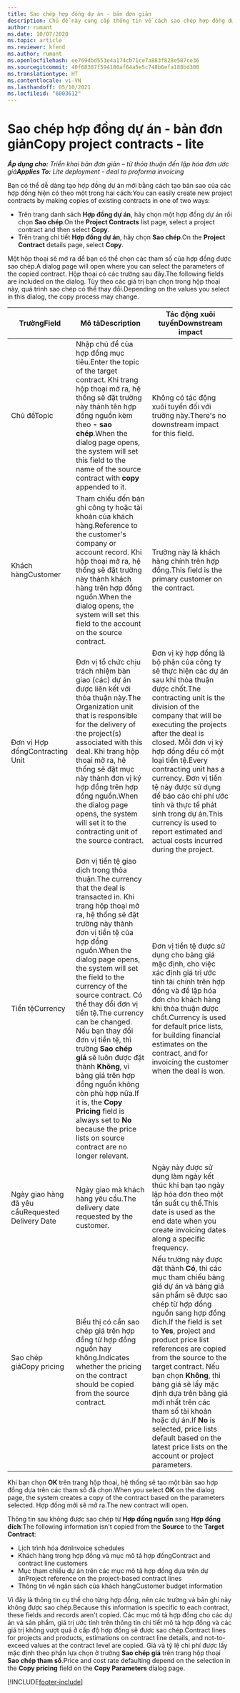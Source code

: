 ```yaml
---
title: Sao chép hợp đồng dự án - bản đơn giản
description: Chủ đề này cung cấp thông tin về cách sao chép hợp đồng dự án trong Project Operations.
author: rumant
ms.date: 10/07/2020
ms.topic: article
ms.reviewer: kfend
ms.author: rumant
ms.openlocfilehash: ee769dbd553e4a174cb71ce7a883f828e587ce36
ms.sourcegitcommit: 40f68387f594180af64a5e5c748b6efa188bd300
ms.translationtype: HT
ms.contentlocale: vi-VN
ms.lasthandoff: 05/10/2021
ms.locfileid: "6003612"
---
```

# <a name="copy-project-contracts---lite"></a><span data-ttu-id="e5ffb-103">Sao chép hợp đồng dự án - bản đơn giản</span><span class="sxs-lookup"><span data-stu-id="e5ffb-103">Copy project contracts - lite</span></span>

<span data-ttu-id="e5ffb-104">_**Áp dụng cho:** Triển khai bản đơn giản – từ thỏa thuận đến lập hóa đơn ước giá_</span><span class="sxs-lookup"><span data-stu-id="e5ffb-104">_**Applies To:** Lite deployment - deal to proforma invoicing_</span></span>

<span data-ttu-id="e5ffb-105">Bạn có thể dễ dàng tạo hợp đồng dự án mới bằng cách tạo bản sao của các hợp đồng hiện có theo một trong hai cách:</span><span class="sxs-lookup"><span data-stu-id="e5ffb-105">You can easily create new project contracts by making copies of existing contracts in one of two ways:</span></span> 

  - <span data-ttu-id="e5ffb-106">Trên trang danh sách **Hợp đồng dự án**, hãy chọn một hợp đồng dự án rồi chọn **Sao chép**.</span><span class="sxs-lookup"><span data-stu-id="e5ffb-106">On the **Project Contracts** list page, select a project contract and then select **Copy**.</span></span>
  - <span data-ttu-id="e5ffb-107">Trên trang chi tiết **Hợp đồng dự án**, hãy chọn **Sao chép**.</span><span class="sxs-lookup"><span data-stu-id="e5ffb-107">On the **Project Contract** details page, select **Copy**.</span></span>

<span data-ttu-id="e5ffb-108">Một hộp thoại sẽ mở ra để bạn có thể chọn các tham số của hợp đồng được sao chép.</span><span class="sxs-lookup"><span data-stu-id="e5ffb-108">A dialog page will open where you can select the parameters of the copied contract.</span></span> <span data-ttu-id="e5ffb-109">Hộp thoại có các trường sau đây.</span><span class="sxs-lookup"><span data-stu-id="e5ffb-109">The following fields are included on the dialog.</span></span> <span data-ttu-id="e5ffb-110">Tùy theo các giá trị bạn chọn trong hộp thoại này, quá trình sao chép có thể thay đổi.</span><span class="sxs-lookup"><span data-stu-id="e5ffb-110">Depending on the values you select in this dialog, the copy process may change.</span></span>

| <span data-ttu-id="e5ffb-111">**Trường**</span><span class="sxs-lookup"><span data-stu-id="e5ffb-111">**Field**</span></span> | <span data-ttu-id="e5ffb-112">**Mô tả**</span><span class="sxs-lookup"><span data-stu-id="e5ffb-112">**Description**</span></span> | <span data-ttu-id="e5ffb-113">**Tác động xuôi tuyến**</span><span class="sxs-lookup"><span data-stu-id="e5ffb-113">**Downstream impact**</span></span> |
| --- | --- | --- |
| <span data-ttu-id="e5ffb-114">Chủ đề</span><span class="sxs-lookup"><span data-stu-id="e5ffb-114">Topic</span></span> | <span data-ttu-id="e5ffb-115">Nhập chủ đề của hợp đồng mục tiêu.</span><span class="sxs-lookup"><span data-stu-id="e5ffb-115">Enter the topic of the target contract.</span></span> <span data-ttu-id="e5ffb-116">Khi trang hộp thoại mở ra, hệ thống sẽ đặt trường này thành tên hợp đồng nguồn kèm theo **- sao chép**.</span><span class="sxs-lookup"><span data-stu-id="e5ffb-116">When the dialog page opens, the system will set this field to the name of the source contract with **copy** appended to it.</span></span> | <span data-ttu-id="e5ffb-117">Không có tác động xuôi tuyến đối với trường này.</span><span class="sxs-lookup"><span data-stu-id="e5ffb-117">There's no downstream impact for this field.</span></span> |
| <span data-ttu-id="e5ffb-118">Khách hàng</span><span class="sxs-lookup"><span data-stu-id="e5ffb-118">Customer</span></span> | <span data-ttu-id="e5ffb-119">Tham chiếu đến bản ghi công ty hoặc tài khoản của khách hàng.</span><span class="sxs-lookup"><span data-stu-id="e5ffb-119">Reference to the customer's company or account record.</span></span> <span data-ttu-id="e5ffb-120">Khi hộp thoại mở ra, hệ thống sẽ đặt trường này thành khách hàng trên hợp đồng nguồn.</span><span class="sxs-lookup"><span data-stu-id="e5ffb-120">When the dialog opens, the system will set this field to the account on the source contract.</span></span> | <span data-ttu-id="e5ffb-121">Trường này là khách hàng chính trên hợp đồng.</span><span class="sxs-lookup"><span data-stu-id="e5ffb-121">This field is the primary customer on the contract.</span></span> |
| <span data-ttu-id="e5ffb-122">Đơn vị Hợp đồng</span><span class="sxs-lookup"><span data-stu-id="e5ffb-122">Contracting Unit</span></span> | <span data-ttu-id="e5ffb-123">Đơn vị tổ chức chịu trách nhiệm bàn giao (các) dự án được liên kết với thỏa thuận này.</span><span class="sxs-lookup"><span data-stu-id="e5ffb-123">The Organization unit that is responsible for the delivery of the project(s) associated with this deal.</span></span> <span data-ttu-id="e5ffb-124">Khi trang hộp thoại mở ra, hệ thống sẽ đặt mục này thành đơn vị ký hợp đồng trên hợp đồng nguồn.</span><span class="sxs-lookup"><span data-stu-id="e5ffb-124">When the dialog page opens, the system will set it to the contracting unit of the source contract.</span></span> | <span data-ttu-id="e5ffb-125">Đơn vị ký hợp đồng là bộ phận của công ty sẽ thực hiện các dự án sau khi thỏa thuận được chốt.</span><span class="sxs-lookup"><span data-stu-id="e5ffb-125">The contracting unit is the division of the company that will be executing the projects after the deal is closed.</span></span> <span data-ttu-id="e5ffb-126">Mỗi đơn vị ký hợp đồng đều có một loại tiền tệ.</span><span class="sxs-lookup"><span data-stu-id="e5ffb-126">Every contracting unit has a currency.</span></span> <span data-ttu-id="e5ffb-127">Đơn vị tiền tệ này được sử dụng để báo cáo chi phí ước tính và thực tế phát sinh trong dự án.</span><span class="sxs-lookup"><span data-stu-id="e5ffb-127">This currency is used to report estimated and actual costs incurred during the project.</span></span> |
| <span data-ttu-id="e5ffb-128">Tiền tệ</span><span class="sxs-lookup"><span data-stu-id="e5ffb-128">Currency</span></span> | <span data-ttu-id="e5ffb-129">Đơn vị tiền tệ giao dịch trong thỏa thuận.</span><span class="sxs-lookup"><span data-stu-id="e5ffb-129">The currency that the deal is transacted in.</span></span> <span data-ttu-id="e5ffb-130">Khi trang hộp thoại mở ra, hệ thống sẽ đặt trường này thành đơn vị tiền tệ của hợp đồng nguồn.</span><span class="sxs-lookup"><span data-stu-id="e5ffb-130">When the dialog page opens, the system will set the field to the currency of the source contract.</span></span> <span data-ttu-id="e5ffb-131">Có thể thay đổi đơn vị tiền tệ.</span><span class="sxs-lookup"><span data-stu-id="e5ffb-131">The currency can be changed.</span></span> <span data-ttu-id="e5ffb-132">Nếu bạn thay đổi đơn vị tiền tệ, thì trường **Sao chép giá** sẽ luôn được đặt thành **Không**, vì bảng giá trên hợp đồng nguồn không còn phù hợp nữa.</span><span class="sxs-lookup"><span data-stu-id="e5ffb-132">If it is, the **Copy Pricing** field is always set to **No** because the price lists on source contract are no longer relevant.</span></span> | <span data-ttu-id="e5ffb-133">Đơn vị tiền tệ được sử dụng cho bảng giá mặc định, cho việc xác định giá trị ước tính tài chính trên hợp đồng và để lập hóa đơn cho khách hàng khi thỏa thuận được chốt.</span><span class="sxs-lookup"><span data-stu-id="e5ffb-133">Currency is used for default price lists, for building financial estimates on the contract, and for invoicing the customer when the deal is won.</span></span> |
| <span data-ttu-id="e5ffb-134">Ngày giao hàng đã yêu cầu</span><span class="sxs-lookup"><span data-stu-id="e5ffb-134">Requested Delivery Date</span></span> | <span data-ttu-id="e5ffb-135">Ngày giao mà khách hàng yêu cầu.</span><span class="sxs-lookup"><span data-stu-id="e5ffb-135">The delivery date requested by the customer.</span></span> | <span data-ttu-id="e5ffb-136">Ngày này được sử dụng làm ngày kết thúc khi bạn tạo ngày lập hóa đơn theo một tần suất cụ thể.</span><span class="sxs-lookup"><span data-stu-id="e5ffb-136">This date is used as the end date when you create invoicing dates along a specific frequency.</span></span> |
| <span data-ttu-id="e5ffb-137">Sao chép giá</span><span class="sxs-lookup"><span data-stu-id="e5ffb-137">Copy pricing</span></span> | <span data-ttu-id="e5ffb-138">Biểu thị có cần sao chép giá trên hợp đồng từ hợp đồng nguồn hay không.</span><span class="sxs-lookup"><span data-stu-id="e5ffb-138">Indicates whether the pricing on the contract should be copied from the source contract.</span></span> | <span data-ttu-id="e5ffb-139">Nếu trường này được đặt thành **Có**, thì các mục tham chiếu bảng giá dự án và bảng giá sản phẩm sẽ được sao chép từ hợp đồng nguồn sang hợp đồng đích.</span><span class="sxs-lookup"><span data-stu-id="e5ffb-139">If the field is set to **Yes**, project and product price list references are copied from the source to the target contract.</span></span> <span data-ttu-id="e5ffb-140">Nếu bạn chọn **Không**, thì bảng giá sẽ lấy mặc định dựa trên bảng giá mới nhất trên các tham số tài khoản hoặc dự án.</span><span class="sxs-lookup"><span data-stu-id="e5ffb-140">If **No** is selected, price lists default based on the latest price lists on the account or project parameters.</span></span> |

<span data-ttu-id="e5ffb-141">Khi bạn chọn **OK** trên trang hộp thoại, hệ thống sẽ tạo một bản sao hợp đồng dựa trên các tham số đã chọn.</span><span class="sxs-lookup"><span data-stu-id="e5ffb-141">When you select **OK** on the dialog page, the system creates a copy of the contract based on the parameters selected.</span></span> <span data-ttu-id="e5ffb-142">Hợp đồng mới sẽ mở ra.</span><span class="sxs-lookup"><span data-stu-id="e5ffb-142">The new contract will open.</span></span>

<span data-ttu-id="e5ffb-143">Thông tin sau không được sao chép từ **Hợp đồng nguồn** sang **Hợp đồng đích**:</span><span class="sxs-lookup"><span data-stu-id="e5ffb-143">The following information isn't copied from the **Source** to the **Target Contract**:</span></span>

  - <span data-ttu-id="e5ffb-144">Lịch trình hóa đơn</span><span class="sxs-lookup"><span data-stu-id="e5ffb-144">Invoice schedules</span></span>
  - <span data-ttu-id="e5ffb-145">Khách hàng trong hợp đồng và mục mô tả hợp đồng</span><span class="sxs-lookup"><span data-stu-id="e5ffb-145">Contract and contract line customers</span></span>
  - <span data-ttu-id="e5ffb-146">Mục tham chiếu dự án trên các mục mô tả hợp đồng dựa trên dự án</span><span class="sxs-lookup"><span data-stu-id="e5ffb-146">Project reference on the project-based contract lines</span></span>
  - <span data-ttu-id="e5ffb-147">Thông tin về ngân sách của khách hàng</span><span class="sxs-lookup"><span data-stu-id="e5ffb-147">Customer budget information</span></span>

<span data-ttu-id="e5ffb-148">Vì đây là thông tin cụ thể cho từng hợp đồng, nên các trường và bản ghi này không được sao chép.</span><span class="sxs-lookup"><span data-stu-id="e5ffb-148">Because this information is specific to each contract, these fields and records aren't copied.</span></span> <span data-ttu-id="e5ffb-149">Các mục mô tả hợp đồng cho các dự án và sản phẩm, giá trị ước tính trên thông tin chi tiết mô tả hợp đồng và các giá trị không vượt quá ở cấp độ hợp đồng sẽ được sao chép.</span><span class="sxs-lookup"><span data-stu-id="e5ffb-149">Contract lines for projects and products, estimations on contract line details, and not-to-exceed values at the contract level are copied.</span></span> <span data-ttu-id="e5ffb-150">Giá và tỷ lệ chi phí được lấy mặc định theo phần lựa chọn ở trường **Sao chép giá** trên trang hộp thoại **Sao chép tham số**.</span><span class="sxs-lookup"><span data-stu-id="e5ffb-150">Price and cost rate defaulting depend on the selection in the **Copy pricing** field on the **Copy Parameters** dialog page.</span></span>


[!INCLUDE[footer-include](../../includes/footer-banner.md)]